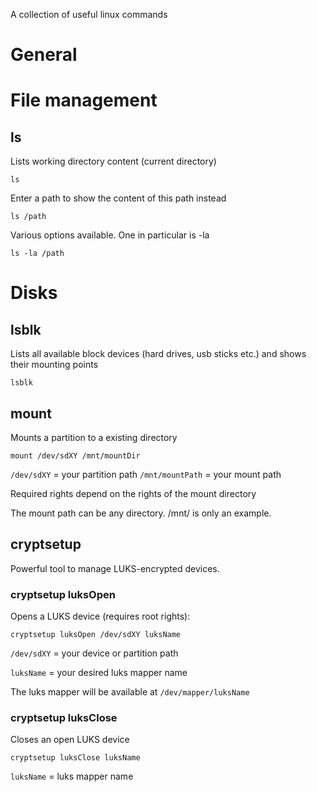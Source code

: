A collection of useful linux commands

# General

# File management

## ls

Lists working directory content (current directory)

```console
ls
```

Enter a path to show the content of this path instead

```console
ls /path
```

Various options available. One in particular is -la

```console
ls -la /path
```

# Disks

## lsblk

Lists all available block devices (hard drives, usb sticks etc.) and shows their mounting points

```console
lsblk
```

## mount

Mounts a partition to a existing directory

```console
mount /dev/sdXY /mnt/mountDir
```
`/dev/sdXY` = your partition path
`/mnt/mountPath` = your mount path

Required rights depend on the rights of the mount directory

The mount path can be any directory. /mnt/ is only an example.

## cryptsetup

Powerful tool to manage LUKS-encrypted devices.

### cryptsetup luksOpen

Opens a LUKS device (requires root rights):

```console
cryptsetup luksOpen /dev/sdXY luksName
```

`/dev/sdXY` = your device or partition path

`luksName` = your desired luks mapper name

The luks mapper will be available at `/dev/mapper/luksName`

### cryptsetup luksClose

Closes an open LUKS device

```console
cryptsetup luksClose luksName
```

`luksName` = luks mapper name

